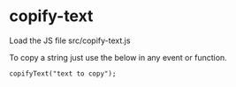 # copify-text

Load the JS file src/copify-text.js

To copy a string just use the below in any event or function.

```
copifyText("text to copy");
```
